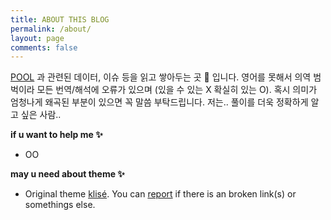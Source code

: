 ```yaml
---
title: ABOUT THIS BLOG
permalink: /about/
layout: page
comments: false
---
```




[POOL](https://www.marvel.com/characters/deadpool-wade-wilson) 과 관련된 데이터, 이슈 등을 읽고 쌓아두는 곳 🎒 입니다. 영어를 못해서 의역 범벅이라 모든 번역/해석에 오류가 있으며 (있을 수 있는 X 확실히 있는 O). 혹시 의미가 엄청나게 왜곡된 부분이 있으면 꼭 말씀 부탁드립니다. 저는.. 풀이를 더욱 정확하게 알고 싶은 사람..  



**if u want to help me ✨**
- OO

**may u need about theme ✨**

- Original theme <a href="https://github.com/piharpi/jekyll-klise" target="_blank" rel="noopener">klisé</a>. You can [report](http://github.com/piharpi/jekyll-klise/issues/new) if there is an broken link(s) or somethings else.

